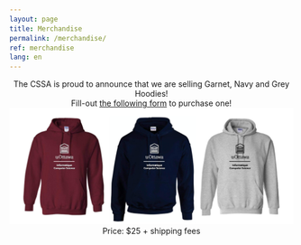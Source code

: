 ```yaml
---
layout: page
title: Merchandise
permalink: /merchandise/
ref: merchandise 
lang: en
---
```


<center>The CSSA is proud to announce that we are selling Garnet, Navy and Grey Hoodies!</center>
<center> Fill-out <a href="https://docs.google.com/forms/d/1k-VrzIUc0NTQYJidaA3-stAgY1zJUqpE0hP_Agzuikc/viewform?edit_requested=true" target="_blank" class="">the following form</a> to purchase one!</center>

<div style="text-align:center"><img src="/images/merch-01.jpg"/></div>

<center>Price: $25 + shipping fees </center>